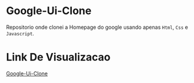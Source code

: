 # Google-Ui-Clone
 Repositorio onde clonei a Homepage do google usando apenas `Html`, `Css` e `Javascript`.

# Link De Visualizacao

[Google-Ui-Clone](https://google-ui-clone-three.vercel.app/)
